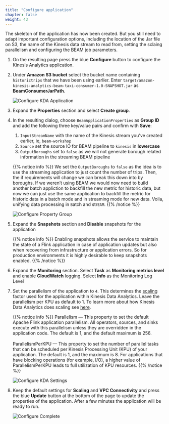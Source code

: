 ```yaml
---
title: "Configure application"
chapter: false
weight: 43
---
```


The skeleton of the application has now been created. But you still need to adapt important configuration options, including the location of the Jar file on S3, the name of the Kinesis data stream to read from, setting the sclaing parallelism and configuring the BEAM job parameters.

1. On the resulting page press the blue **Configure** button to configure the Kinesis Analytics application.

1. Under **Amazon S3 bucket** select the bucket name containing `historictrips` that we have been using earlier. Enter `target/amazon-kinesis-analytics-beam-taxi-consumer-1.0-SNAPSHOT.jar` as **BeamConsumerJarPath**.

   ![Configure KDA Application](/images/beam-on-kda/kda-config.png)

1. Expand the **Properties** section and select **Create group**.

1. In the resulting dialog, choose `BeamApplicationProperties` as **Group ID** and add the following three key/value pairs and confirm with **Save**:

   1. `InputStreamName` with the name of the Kinesis stream you've created earlier, ie, `beam-workshop`
   1. `Source` set the source IO for BEAM pipeline to `kinesis` in **lowercase**
   1. `OutputBoroughs` set to `false` as we will not generate borough related information in the streaming BEAM pipeline

   {{% notice info %}}
   We set the `OutputBoroughs` to `false` as the idea is to use the streaming application to just count the number of trips. Then, the if requirements will change we can break this down into by boroughs.
   If we weren’t using BEAM we would now need to build another batch appliction to backfill the new metric for historic data, but now we can just use the same application to backfill the metric for historic data in a batch mode and in streaming mode for new data. Voila, unifying data processing in `B`atch and str`EAM`.
   {{% /notice %}}

   ![Configure Property Group](/images/beam-on-kda/kda-prop-grp1.png)

1. Expand the **Snapshots** section and **Disable** snapshots for the application

   {{% notice info %}}
   Enabling snapshots allows the service to maintain the state of a Flink application in case of application updates but also when recovering from infrastructure or application errors. So for production environments it is highly desirable to keep snapshots enabled.
   {{% /notice %}}

1. Expand the **Monitoring** section. Select **Task** as **Monitoring metrics level** and enable **CloudWatch** logging. Select **Info** as the Monitoring Log Level

1. Set the parallelism of the application to `4`. This determines the [scaling](https://docs.aws.amazon.com/kinesisanalytics/latest/java/how-scaling.html) factor used for the application within Kinesis Data Analytics. Leave the parallelism per KPU as default to 1. To learn more about how Kinesis Data Analytics does scaling see [here](https://docs.aws.amazon.com/kinesisanalytics/latest/java/how-scaling.html).

   {{% notice info %}}
   Parallelism — This property to set the default Apache Flink application parallelism. All operators, sources, and sinks execute with this parallelism unless they are overridden in the application code. The default is 1, and the default maximum is 256.
   <br /><br />
   ParallelismPerKPU — This property to set the number of parallel tasks that can be scheduled per Kinesis Processing Unit (KPU) of your application. The default is 1, and the maximum is 8. For applications that have blocking operations (for example, I/O), a higher value of ParallelismPerKPU leads to full utilization of KPU resources.
   {{% /notice %}}

   ![Configure KDA Settings](/images/beam-on-kda/kda-config2.png)

1. Keep the default settings for **Scaling** and **VPC Connectivity** and press the blue **Update** button at the bottom of the page to update the properties of the application. After a few minutes the application will be ready to run.

   ![Configure Complete](/images/beam-on-kda/kda-configure-review.png)
